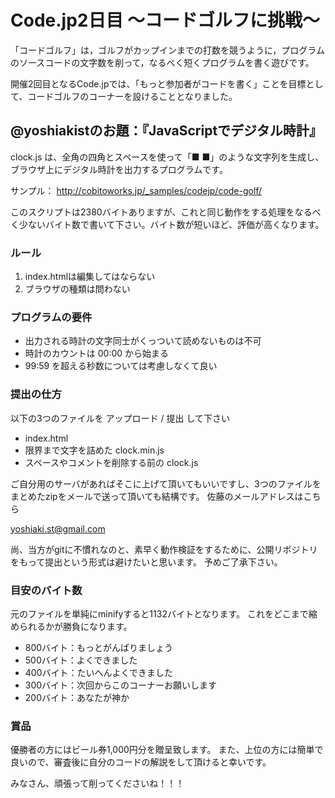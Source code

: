 # Code.jp2日目 〜コードゴルフに挑戦〜

「コードゴルフ」は，ゴルフがカップインまでの打数を競うように，プログラムのソースコードの文字数を削って，なるべく短くプログラムを書く遊びです。

開催2回目となるCode.jpでは、「もっと参加者がコードを書く」ことを目標として、コードゴルフのコーナーを設けることとなりました。




## @yoshiakistのお題：『JavaScriptでデジタル時計』

clock.js は、全角の四角とスペースを使って「■ ■」のような文字列を生成し、ブラウザ上にデジタル時計を出力するプログラムです。

サンプル： http://cobitoworks.jp/_samples/codejp/code-golf/

このスクリプトは2380バイトありますが、これと同じ動作をする処理をなるべく少ないバイト数で書いて下さい。バイト数が短いほど、評価が高くなります。




### ルール
1. index.htmlは編集してはならない
2. ブラウザの種類は問わない


### プログラムの要件
* 出力される時計の文字同士がくっついて読めないものは不可
* 時計のカウントは 00:00 から始まる
* 99:59 を超える秒数については考慮しなくて良い


### 提出の仕方
以下の3つのファイルを アップロード / 提出 して下さい
* index.html
* 限界まで文字を詰めた clock.min.js
* スペースやコメントを削除する前の clock.js

ご自分用のサーバがあればそこに上げて頂いてもいいですし、3つのファイルをまとめたzipをメールで送って頂いても結構です。
佐藤のメールアドレスはこちら

yoshiaki.st@gmail.com

尚、当方がgitに不慣れなのと、素早く動作検証をするために、公開リポジトリをもって提出という形式は避けたいと思います。
予めご了承下さい。


### 目安のバイト数
元のファイルを単純にminifyすると1132バイトとなります。
これをどこまで縮められるかが勝負になります。

* 800バイト：もっとがんばりましょう
* 500バイト：よくできました
* 400バイト：たいへんよくできました
* 300バイト：次回からこのコーナーお願いします
* 200バイト：あなたが神か


### 賞品
優勝者の方にはビール券1,000円分を贈呈致します。
また、上位の方には簡単で良いので、審査後に自分のコードの解説をして頂けると幸いです。

みなさん、頑張って削ってくださいね！！！